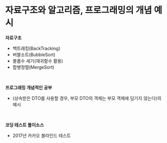# 자료구조와 알고리즘, 프로그래밍의 개념 예시
<strong>자료구조</strong>
* 백트래킹(BackTracking)
* 버블소트(BubbleSort)
* 블롭수 세기(재귀함수 활용)
* 합병정렬(MergeSort)
<br>

<strong> 프로그래밍 개념적인 공부</strong>
* (상속받은 DTO를 사용할 경우, 부모 DTO의 객체는 부모 객체에 담기지 않는다)의 예시
<br>

<strong> 코딩 테스트 풀이소스 </strong>
* 2017년 카카오 블라인드 테스트
